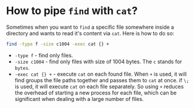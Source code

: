 # How to pipe `find` with `cat`?

Sometimes when you want to `find` a specific file somewhere inside a directory
and wants to read it's content via `cat`. Here is how to do so:

```sh
find -type f -size c1004 -exec cat {} +
```

- `-type f` - find only files.
- `-size c1004` - find only files with size of 1004 bytes. The `c` stands for `bytes`.
- `-exec cat {} +` - execute `cat` on each found file. When `+` is used, it will
find groups the file paths together and passes them to `cat` at once. if `\;` is
used, it will execute `cat` on each file separately. So using `+` reduces the
overhead of starting a new process for each file, which can be significant when
dealing with a large number of files.
